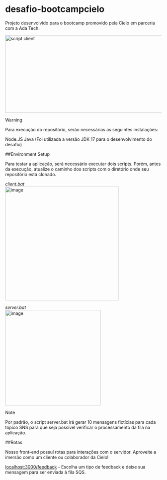 # desafio-bootcampcielo
Projeto desenvolvido para o bootcamp promovido pela Cielo em parceria com a Ada Tech.

<img width="600" height="250" alt="script client" src="https://github.com/lucaskraus/desafio-bootcampcielo/assets/72233741/42014375-62ac-4d73-8493-2f99dc1b29fb">

> [!WARNING]
> Para execução do repositório, serão necessárias as seguintes instalações:

Node.JS 
Java (Foi utilizada a versão JDK 17 para o desenvolvimento do desafio)

##Environment Setup

Para testar a aplicação, será necessário executar dois scripts. Porém, antes da execução, atualize o caminho dos scripts com o diretório onde seu repositório está clonado.

*client.bat*<br/>
<img width="366" alt="image" src="https://github.com/lucaskraus/desafio-bootcampcielo/assets/72233741/1f87be0e-d29d-49c8-bdcb-1eea32023eb1">

*server.bat*<br/>
<img width="307" alt="image" src="https://github.com/lucaskraus/desafio-bootcampcielo/assets/72233741/e41fbeb5-2abf-4870-a45e-709b7dffebf6">


> [!NOTE]
> Por padrão, o script server.bat irá gerar 10 mensagens fictícias para cada tópico SNS para que seja possível verificar o processamento da fila na aplicação.

##Rotas

Nosso front-end possuí rotas para interações com o servidor. Aproveite a imersão como um cliente ou colaborador da Cielo!

[localhost:3000/feedback](localhost:3000/feedback) - Escolha um tipo de feedback e deixe sua mensagem para ser enviada à fila SQS.
